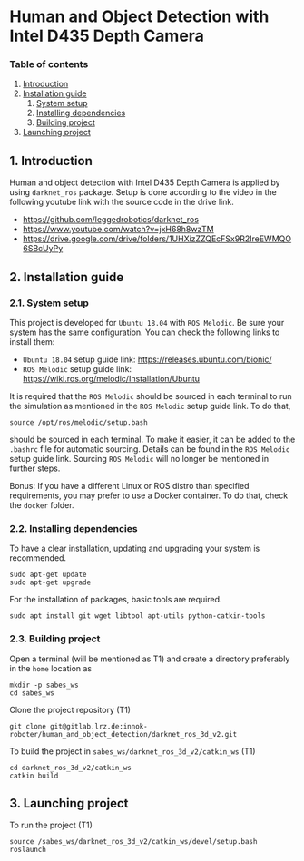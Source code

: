 # Human and Object Detection with Intel D435 Depth Camera

### Table of contents
1. [Introduction](#introduction)
2. [Installation guide](#installation_guide)
    1. [System setup](#system_setup)
    2. [Installing dependencies](#installing_dependencies)
    3. [Building project](#building_project)
3. [Launching project](#launching_project)

## 1. Introduction <a name="introduction"></a>

Human and object detection with Intel D435 Depth Camera is applied by using `darknet_ros` package. Setup is done according to the video in the following youtube link with the source code in the drive link.
- https://github.com/leggedrobotics/darknet_ros
- https://www.youtube.com/watch?v=jxH68h8wzTM
- https://drive.google.com/drive/folders/1UHXizZZQEcFSx9R2IreEWMQO6SBcUyPy

## 2. Installation guide <a name="installation_guide"></a>

### 2.1. System setup <a name="system_setup"></a>
This project is developed for `Ubuntu 18.04` with `ROS Melodic`. Be sure your system has the same configuration. You can check the following links to install them:

 - `Ubuntu 18.04` setup guide link: https://releases.ubuntu.com/bionic/ 
 - `ROS Melodic` setup guide link: https://wiki.ros.org/melodic/Installation/Ubuntu 

 It is required that the `ROS Melodic` should be sourced in each terminal to run the simulation as mentioned in the `ROS Melodic` setup guide link. To do that,
 ```
source /opt/ros/melodic/setup.bash
 ```
should be sourced in each terminal. To make it easier, it can be added to the `.bashrc` file for automatic sourcing. Details can be found in the `ROS Melodic` setup guide link. Sourcing `ROS Melodic` will no longer be mentioned in further steps.

Bonus: If you have a different Linux or ROS distro than specified requirements, you may prefer to use a Docker container. To do that, check the `docker` folder.

### 2.2. Installing dependencies <a name="installing_dependencies"></a>

To have a clear installation, updating and upgrading your system is recommended.
```
sudo apt-get update
sudo apt-get upgrade
```

For the installation of packages, basic tools are required. 
```
sudo apt install git wget libtool apt-utils python-catkin-tools
```

### 2.3. Building project <a name="building_project"></a>

Open a terminal (will be mentioned as T1) and create a directory preferably in the `home` location as
```
mkdir -p sabes_ws
cd sabes_ws
```
Clone the project repository (T1)
```
git clone git@gitlab.lrz.de:innok-roboter/human_and_object_detection/darknet_ros_3d_v2.git
```
To build the project in `sabes_ws/darknet_ros_3d_v2/catkin_ws` (T1)
```
cd darknet_ros_3d_v2/catkin_ws
catkin build
```

## 3. Launching project <a name="launching_project"></a>

To run the project (T1)
```
source /sabes_ws/darknet_ros_3d_v2/catkin_ws/devel/setup.bash
roslaunch
```
